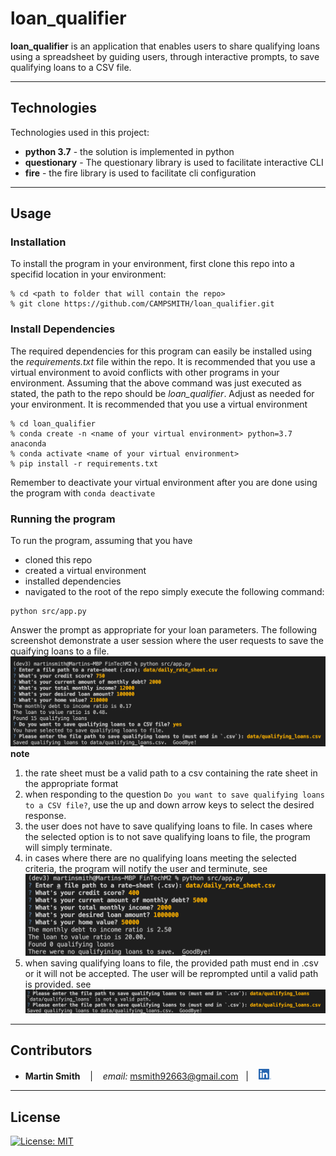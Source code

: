 # loan_qualifier

**loan_qualifier** is an application that enables users to share qualifying loans using a spreadsheet by guiding users, through interactive prompts, to save qualifying loans to a CSV file. 

---

## Technologies

Technologies used in this project:

* **python 3.7** - the solution is implemented in python
* **questionary** - The questionary library is used to facilitate interactive CLI
* **fire** - the fire library is used to facilitate cli configuration

---

## Usage

### Installation
To install the program in your environment, first clone this repo into a specifid location in your environment:
```
% cd <path to folder that will contain the repo>
% git clone https://github.com/CAMPSMITH/loan_qualifier.git
```

### Install Dependencies
The required dependencies for this program can easily be installed using the *requirements.txt* file within the repo.  It is recommended that you use a virtual environment to avoid conflicts with other programs in your environment.  Assuming that the above command was just executed as stated, the path to the repo should be *loan_qualifier*.  Adjust as needed for your environment.  It is recommended that you use a virtual environment
```
% cd loan_qualifier
% conda create -n <name of your virtual environment> python=3.7 anaconda
% conda activate <name of your virtual environment>
% pip install -r requirements.txt
```
Remember to deactivate your virtual environment after you are done using the program with `conda deactivate`

### Running the program
To run the program, assuming that you have
* cloned this repo 
* created a virtual environment
* installed dependencies
* navigated to the root of the repo
simply execute the following command:
```
python src/app.py
```
Answer the prompt as appropriate for your loan parameters.  The following screenshot demonstrate a user session where the user requests to save the quaifying loans to a file.
![loanqualifier_saveloans.png](images/loanqualifier_saveloans.png)
**note**
 1. the rate sheet must be a valid path to a csv containing the rate sheet in the appropriate format
 1. when responding to the question `Do you want to save qualifying loans to a CSV file?`, use the up and down arrow keys to select the desired response.
 1. the user does not have to save qualifying loans to file. In cases where the selected option is to not save qualifying loans to file, the program will simply terminate.
 1. in cases where there are no qualifying loans meeting the selected criteria, the program will notify the user and terminute, see ![loanqualifier_noloans.png](images/loanqualifier_noloans.png)
 1. when saving qualifying loans to file, the provided path must end in .csv or it will not be accepted.  The user will be reprompted until a valid path is provided. see ![images/loanqualifier_badsave.png](images/loanqualifier_badsave.png)


---

## Contributors

*  **Martin Smith** <span>&nbsp;&nbsp;</span> |
<span>&nbsp;&nbsp;</span> *email:* msmith92663@gmail.com <span>&nbsp;&nbsp;</span>|
<span>&nbsp;&nbsp;</span> [<img src="images/LI-In-Bug.png" alt="in" width="20"/>](https://www.linkedin.com/in/smithmartinp/)


---

## License

[![License: MIT](https://img.shields.io/badge/License-MIT-yellow.svg)](LICENSE)



